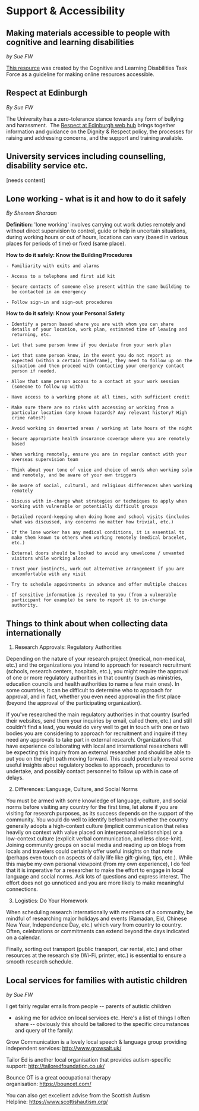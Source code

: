 Support & Accessibility
=======================

Making materials accessible to people with cognitive and learning disabilities
------------------------------------------------------------------------------

*by Sue FW*

[This resource](https://www.w3.org/TR/coga-usable/) was created by the
Cognitive and Learning Disabilities Task Force as a guideline for making
online resources accessible.

Respect at Edinburgh
--------------------

*By Sue FW*

The University has a zero-tolerance stance towards any form of bullying
and harassment.  The [Respect at Edinburgh web
hub](https://www.edweb.ed.ac.uk/equality-diversity/respect) brings
together information and guidance on the Dignity & Respect policy, the
processes for raising and addressing concerns, and the support and
training available.

University services including counselling, disability service etc.
------------------------------------------------------------------

\[needs content\]

Lone working - what is it and how to do it safely
-------------------------------------------------

*By Shereen Sharaan*

**Definition:** 'lone working' involves carrying out work duties
remotely and without direct supervision to control, guide or help in
uncertain situations, during working hours or out of hours, locations
can vary (based in various places for periods of time) or fixed (same
place).

**How to do it safely: Know the Building Procedures**

    - Familiarity with exits and alarms

    - Access to a telephone and first aid kit

    - Secure contacts of someone else present within the same building to
      be contacted in an emergency

    - Follow sign-in and sign-out procedures

**How to do it safely: Know your Personal Safety**

    - Identify a person based where you are with whom you can share
      details of your location, work plan, estimated time of leaving and
      returning, etc.

    - Let that same person know if you deviate from your work plan

    - Let that same person know, in the event you do not report as
      expected (within a certain timeframe), they need to follow up on the
      situation and then proceed with contacting your emergency contact
      person if needed.

    - Allow that same person access to a contact at your work session
      (someone to follow up with)

    - Have access to a working phone at all times, with sufficient credit

    - Make sure there are no risks with accessing or working from a
      particular location (any known hazards? Any relevant history? High
      crime rates?)

    - Avoid working in deserted areas / working at late hours of the night

    - Secure appropriate health insurance coverage where you are remotely
      based

    - When working remotely, ensure you are in regular contact with your
      overseas supervision team

    - Think about your tone of voice and choice of words when working solo
      and remotely, and be aware of your own triggers

    - Be aware of social, cultural, and religious differences when working
      remotely

    - Discuss with in-charge what strategies or techniques to apply when
      working with vulnerable or potentially difficult groups

    - Detailed record-keeping when doing home and school visits (includes
      what was discussed, any concerns no matter how trivial, etc.)

    - If the lone worker has any medical conditions, it is essential to
      make them known to others when working remotely (medical bracelet,
      etc.)

    - External doors should be locked to avoid any unwelcome / unwanted
      visitors while working alone

    - Trust your instincts, work out alternative arrangement if you are
      uncomfortable with any visit

    - Try to schedule appointments in advance and offer multiple choices

    - If sensitive information is revealed to you (from a vulnerable
      participant for example) be sure to report it to in-charge
      authority.

Things to think about when collecting data internationally
----------------------------------------------------------

1)  Research Approvals: Regulatory Authorities

Depending on the nature of your research project (medical, non-medical,
etc.) and the organizations you intend to approach for research
recruitment (schools, research centers, hospitals, etc.), you might
require the approval of one or more regulatory authorities in that
country (such as ministries, education councils and health authorities
to name a few main ones). In some countries, it can be difficult to
determine who to approach for approval, and in fact, whether you even
need approval in the first place (beyond the approval of the
participating organization).

If you've researched the main regulatory authorities in that country
(surfed their websites, send them your inquiries by email, called them,
etc.) and still couldn't find a lead, you would do very well to get in
touch with one or two bodies you are considering to approach for
recruitment and inquire if they need any approvals to take part in
external research. Organizations that have experience collaborating with
local and international researchers will be expecting this inquiry from
an external researcher and should be able to put you on the right path
moving forward. This could potentially reveal some useful insights about
regulatory bodies to approach, procedures to undertake, and possibly
contact personnel to follow up with in case of delays.

2)  Differences: Language, Culture, and Social Norms

You must be armed with some knowledge of language, culture, and social
norms before visiting any country for the first time, let alone if you
are visiting for research purposes, as its success depends on the
support of the community. You would do well to identify beforehand
whether the country generally adopts a high-context culture (implicit
communication that relies heavily on context with value placed on
interpersonal relationships) or a low-context culture (explicit verbal
communication, and less close-knit). Joining community groups on social
media and reading up on blogs from locals and travelers could certainly
offer useful insights on that note (perhaps even touch on aspects of
daily life like gift-giving, tips, etc.). While this maybe my own
personal viewpoint (from my own experience), I do feel that it is
imperative for a researcher to make the effort to engage in local
language and social norms. Ask lots of questions and express interest.
The effort does not go unnoticed and you are more likely to make
meaningful connections.

3)  Logistics: Do Your Homework

When scheduling research internationally with members of a community, be
mindful of researching major holidays and events (Ramadan, Eid, Chinese
New Year, Independence Day, etc.) which vary from country to country.
Often, celebrations or commitments can extend beyond the days indicated
on a calendar.

Finally, sorting out transport (public transport, car rental, etc.) and
other resources at the research site (Wi-Fi, printer, etc.) is essential
to ensure a smooth research schedule.

Local services for families with autistic children
--------------------------------------------------

*by Sue FW*

I get fairly regular emails from people -- parents of autistic children
- asking me for advice on local services etc. Here's a list of things I
often share -- obviously this should be tailored to the specific
circumstances and query of the family:

Grow Communication is a lovely local speech & language group providing
independent services: <http://www.growsalt.uk/>

Tailor Ed is another local organisation that provides autism-specific
support: <http://tailoredfoundation.co.uk/> 

Bounce OT is a great occupational therapy
organisation: <https://bouncet.com/>

You can also get excellent advise from the Scottish Autism
Helpline: <https://www.scottishautism.org/> 
